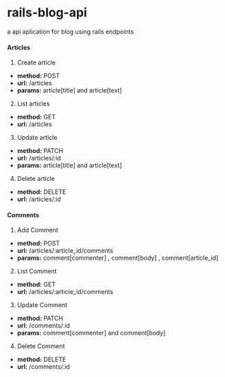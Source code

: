 # rails-blog-api
a api aplication for blog using rails
endpoints


#### Articles


1. Create article
  * **method:** POST 
  * **url:** /articles
  * **params:**  article[title]  and   article[text]

2. List articles
  * **method:** GET
  * **url:** /articles

3. Update article
  * **method:** PATCH 
  * **url:** /articles/:id
  * **params:**  article[title]  and   article[text]

4. Delete article
  * **method:** DELETE 
  * **url:** /articles/:id

#### Comments


1. Add Comment
  * **method:** POST
  * **url:** /articles/:article_id/comments
  * **params:**  comment[commenter]  ,  comment[body] , comment[article_id]

2. List Comment
  * **method:** GET
  * **url:** /articles/:article_id/comments

3. Update Comment
  * **method:** PATCH
  * **url:** /comments/:id
  * **params:**  comment[commenter]  and  comment[body] 

4. Delete Comment
  * **method:** DELETE
  * **url:** /comments/:id
